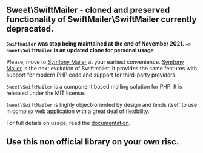 Sweet\SwiftMailer - cloned and preserved functionality of  SwiftMailer\SwiftMailer currently depracated.
------------

**`Swiftmailer` was stop being maintained at the end of November 2021.** `=>` **`Sweet\SwiftMailer` is an updated clone for personal usage**

Please, move to [Symfony Mailer](https://symfony.com/doc/current/mailer.html) at your earliest convenience.
[Symfony Mailer](https://symfony.com/doc/current/mailer.html) is the next evolution of Swiftmailer.
It provides the same features with support for modern PHP code and support for third-party providers.

`Sweet\SwiftMailer` is a component based mailing solution for PHP.
It is released under the MIT license.

`Sweet\SwiftMailer` is highly object-oriented by design and lends itself
to use in complex web application with a great deal of flexibility.

For full details on usage, read the [documentation](https://sweetswift.ideacat.ro/docs/introduction.html).

Use this non official library on your own risc.
--------

